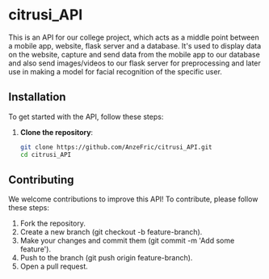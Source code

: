 # citrusi_API

This is an API for our college project, which acts as a middle point between a mobile app, website, flask server and a database.
It's used to display data on the website, capture and send data from the mobile app to our database and also send images/videos to our flask server for preprocessing and later use in making a model for facial recognition of the specific user.

## Installation

To get started with the API, follow these steps:

1. **Clone the repository**:
   ```bash
   git clone https://github.com/AnzeFric/citrusi_API.git
   cd citrusi_API

## Contributing

We welcome contributions to improve this API! To contribute, please follow these steps:

1. Fork the repository.
2. Create a new branch (git checkout -b feature-branch).
3. Make your changes and commit them (git commit -m 'Add some feature').
4. Push to the branch (git push origin feature-branch).
5. Open a pull request.

